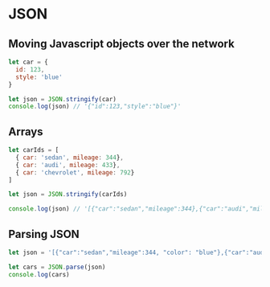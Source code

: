 # JSON

## Moving Javascript objects over the network

```javascript
let car = {
  id: 123,
  style: 'blue'
}

let json = JSON.stringify(car)
console.log(json) // '{"id":123,"style":"blue"}'
```

## Arrays

```javascript
let carIds = [
  { car: 'sedan', mileage: 344},
  { car: 'audi', mileage: 433},
  { car: 'chevrolet', mileage: 792}
]

let json = JSON.stringify(carIds)

console.log(json) // '[{"car":"sedan","mileage":344},{"car":"audi","mileage":433},{"car":"chevrolet","mileage":792}]'
```

## Parsing JSON

```javascript
let json = '[{"car":"sedan","mileage":344, "color": "blue"},{"car":"audi","mileage":433},{"car":"chevrolet","mileage":792,"service":{"name":"washing","cost": 345000}}]'

let cars = JSON.parse(json)
console.log(cars)
```
